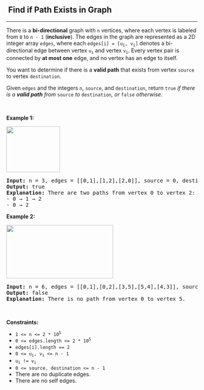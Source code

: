 <h2>  Find if Path Exists in Graph</h2><hr><div style="user-select: auto;"><p style="user-select: auto;">There is a <strong style="user-select: auto;">bi-directional</strong> graph with <code style="user-select: auto;">n</code> vertices, where each vertex is labeled from <code style="user-select: auto;">0</code> to <code style="user-select: auto;">n - 1</code> (<strong style="user-select: auto;">inclusive</strong>). The edges in the graph are represented as a 2D integer array <code style="user-select: auto;">edges</code>, where each <code style="user-select: auto;">edges[i] = [u<sub style="user-select: auto;">i</sub>, v<sub style="user-select: auto;">i</sub>]</code> denotes a bi-directional edge between vertex <code style="user-select: auto;">u<sub style="user-select: auto;">i</sub></code> and vertex <code style="user-select: auto;">v<sub style="user-select: auto;">i</sub></code>. Every vertex pair is connected by <strong style="user-select: auto;">at most one</strong> edge, and no vertex has an edge to itself.</p>

<p style="user-select: auto;">You want to determine if there is a <strong style="user-select: auto;">valid path</strong> that exists from vertex <code style="user-select: auto;">source</code> to vertex <code style="user-select: auto;">destination</code>.</p>

<p style="user-select: auto;">Given <code style="user-select: auto;">edges</code> and the integers <code style="user-select: auto;">n</code>, <code style="user-select: auto;">source</code>, and <code style="user-select: auto;">destination</code>, return <code style="user-select: auto;">true</code><em style="user-select: auto;"> if there is a <strong style="user-select: auto;">valid path</strong> from </em><code style="user-select: auto;">source</code><em style="user-select: auto;"> to </em><code style="user-select: auto;">destination</code><em style="user-select: auto;">, or </em><code style="user-select: auto;">false</code><em style="user-select: auto;"> otherwise</em><em style="user-select: auto;">.</em></p>

<p style="user-select: auto;">&nbsp;</p>
<p style="user-select: auto;"><strong style="user-select: auto;">Example 1:</strong></p>
<img alt="" src="https://assets.leetcode.com/uploads/2021/08/14/validpath-ex1.png" style="width: 141px; height: 121px; user-select: auto;">
<pre style="user-select: auto;"><strong style="user-select: auto;">Input:</strong> n = 3, edges = [[0,1],[1,2],[2,0]], source = 0, destination = 2
<strong style="user-select: auto;">Output:</strong> true
<strong style="user-select: auto;">Explanation:</strong> There are two paths from vertex 0 to vertex 2:
- 0 → 1 → 2
- 0 → 2
</pre>

<p style="user-select: auto;"><strong style="user-select: auto;">Example 2:</strong></p>
<img alt="" src="https://assets.leetcode.com/uploads/2021/08/14/validpath-ex2.png" style="width: 281px; height: 141px; user-select: auto;">
<pre style="user-select: auto;"><strong style="user-select: auto;">Input:</strong> n = 6, edges = [[0,1],[0,2],[3,5],[5,4],[4,3]], source = 0, destination = 5
<strong style="user-select: auto;">Output:</strong> false
<strong style="user-select: auto;">Explanation:</strong> There is no path from vertex 0 to vertex 5.
</pre>

<p style="user-select: auto;">&nbsp;</p>
<p style="user-select: auto;"><strong style="user-select: auto;">Constraints:</strong></p>

<ul style="user-select: auto;">
	<li style="user-select: auto;"><code style="user-select: auto;">1 &lt;= n &lt;= 2 * 10<sup style="user-select: auto;">5</sup></code></li>
	<li style="user-select: auto;"><code style="user-select: auto;">0 &lt;= edges.length &lt;= 2 * 10<sup style="user-select: auto;">5</sup></code></li>
	<li style="user-select: auto;"><code style="user-select: auto;">edges[i].length == 2</code></li>
	<li style="user-select: auto;"><code style="user-select: auto;">0 &lt;= u<sub style="user-select: auto;">i</sub>, v<sub style="user-select: auto;">i</sub> &lt;= n - 1</code></li>
	<li style="user-select: auto;"><code style="user-select: auto;">u<sub style="user-select: auto;">i</sub> != v<sub style="user-select: auto;">i</sub></code></li>
	<li style="user-select: auto;"><code style="user-select: auto;">0 &lt;= source, destination &lt;= n - 1</code></li>
	<li style="user-select: auto;">There are no duplicate edges.</li>
	<li style="user-select: auto;">There are no self edges.</li>
</ul>
</div>